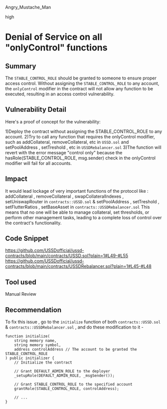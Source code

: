 Angry_Mustache_Man

high

# Denial of Service on all "onlyControl" functions

## Summary
 The `STABLE_CONTROL_ROLE` should be granted to someone to ensure proper access control. Without assigning the `STABLE_CONTROL_ROLE` to any account, the `onlyControl` modifier in the contract will not allow any function to be executed, resulting in an access control vulnerability.
## Vulnerability Detail
Here's a proof of concept for the vulnerability:

1)Deploy the contract without assigning the STABLE_CONTROL_ROLE to any account.
2)Try to call any function that requires the onlyControl modifier, such as addCollateral, removeCollateral, etc in `USSD.sol` and setPoolAddress , setTreshold , etc in `USSDRebalancer.sol`
3)The function will revert with the error message "control only" because the hasRole(STABLE_CONTROL_ROLE, msg.sender) check in the onlyControl modifier will fail for all accounts.
## Impact
It would lead lockage of very important functions of the protocol like : 
 addCollateral , removeCollateral , swapCollateralIndexes , setUniswapRouter in `contracts::USSD.sol` &
setPoolAddress , setTreshold , setFlutterRatios , setBaseAsset in `contracts::USSDRebalancer.sol`
This means that no one will be able to manage collateral, set thresholds, or perform other management tasks, leading to a complete loss of control over the contract's functionality.
## Code Snippet
https://github.com/USSDofficial/ussd-contracts/blob/main/contracts/USSD.sol?plain=1#L49-#L55
https://github.com/USSDofficial/ussd-contracts/blob/main/contracts/USSDRebalancer.sol?plain=1#L45-#L48
## Tool used

Manual Review

## Recommendation
To fix this issue , go to the ``initialize`` function of both `contracts::USSD.sol` & `contracts::USSDRebalancer.sol` , and do these modification to it - 
```solidity 
function initialize(
    string memory name,
    string memory symbol,
    address controlAddress // The account to be granted the STABLE_CONTROL_ROLE
) public initializer {
    // Initialize the contract

    // Grant DEFAULT_ADMIN_ROLE to the deployer
    _setupRole(DEFAULT_ADMIN_ROLE, _msgSender());

    // Grant STABLE_CONTROL_ROLE to the specified account
    grantRole(STABLE_CONTROL_ROLE, controlAddress);

    // ...
}

```